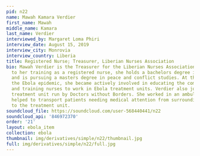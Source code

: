 ```yaml
---
pid: n22
name: Mawah Kamara Verdier
first_name: Mawah
middle_name: Kamara
last_name: Verdier
interviewed_by: Margaret Loma Phiri
interview_date: August 15, 2019
interview_city: Monrovia
interview_country: Liberia
title: Registered Nurse; Treasurer, Liberian Nurses Association
bio: Mawah Verdier is the Treasurer for the Liberian Nurses Association. In addition
  to her training as a registered nurse, she holds a bachelors degree in sociology,
  and is pursuing a masters degree in peace and conflict studies. At the start of
  the Ebola epidemic, she became actively involved in educating the community, fundraising,
  and training nurses to work in Ebola treatment units. Verdier also joined an Ebola
  treatment unit run by Doctors without Borders. She worked in an ambulance team that
  helped to transport patients needing medical attention from surrounding communities
  to the treatment unit.
soundcloud_file: https://soundcloud.com/user-568440441/n22
soundcloud_api: '846972370'
order: '21'
layout: ebola_item
collection: ebola
thumbnail: img/derivatives/simple/n22/thumbnail.jpg
full: img/derivatives/simple/n22/full.jpg
---
```

